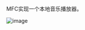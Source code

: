 MFC实现一个本地音乐播放器。

![image](https://github.com/jlygit/some_personal_project/blob/master/ui_show/music.png)
